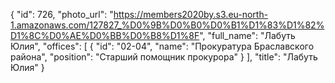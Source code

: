 {
    "id": 726,
    "photo_url": "https://members2020by.s3.eu-north-1.amazonaws.com/127827_%D0%9B%D0%B0%D0%B1%D1%83%D1%82%D1%8C%D0%AE%D0%BB%D0%B8%D1%8F",
    "full_name": "Лабуть Юлия",
    "offices": [
        {
            "id": "02-04",
            "name": "Прокуратура Браславского района",
            "position": "Старший помощник прокурора"
        }
    ],
    "title": "Лабуть Юлия"
}